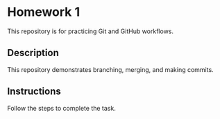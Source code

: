 # Homework 1
This repository is for practicing Git and GitHub workflows.
## Description
This repository demonstrates branching, merging, and making commits.
## Instructions
Follow the steps to complete the task.

